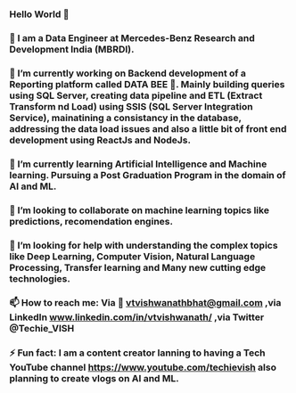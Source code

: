### Hello World 👋

### 🚗 I am a Data Engineer at Mercedes-Benz Research and Development India (MBRDI).
### 🔭 I’m currently working on Backend development of a Reporting platform called DATA BEE 🐝. Mainly building queries using SQL Server, creating data pipeline and ETL (Extract Transform nd Load) using SSIS (SQL Server Integration Service), mainatining a consistancy in the database, addressing the data load issues and also a little bit of front end development using ReactJs and NodeJs.
### 🌱 I’m currently learning Artificial Intelligence and Machine learning. Pursuing a Post Graduation Program in the domain of AI and ML.
### 👯 I’m looking to collaborate on machine learning topics like predictions, recomendation engines. 
### 🤔 I’m looking for help with understanding the complex topics like Deep Learning, Computer Vision, Natural Language Processing, Transfer learning and Many new cutting edge technologies.
### 📫 How to reach me: Via 📧 vtvishwanathbhat@gmail.com ,via LinkedIn www.linkedin.com/in/vtvishwanath/ ,via Twitter @Techie_VISH
### ⚡ Fun fact: I am a content creator lanning to having a Tech YouTube channel https://www.youtube.com/techievish also planning to create vlogs on AI and ML.
<!--
**VTVISHWANATH/VTVISHWANATH** is a ✨ _special_ ✨ repository because its `README.md` (this file) appears on your GitHub profile.

Here are some ideas to get you started:

- 🔭 I’m currently working on ...
- 🌱 I’m currently learning ...
- 👯 I’m looking to collaborate on ...
- 🤔 I’m looking for help with ...
- 💬 Ask me about ...
- 📫 How to reach me: ...
- 😄 Pronouns: ...
- ⚡ Fun fact: ...
-->
